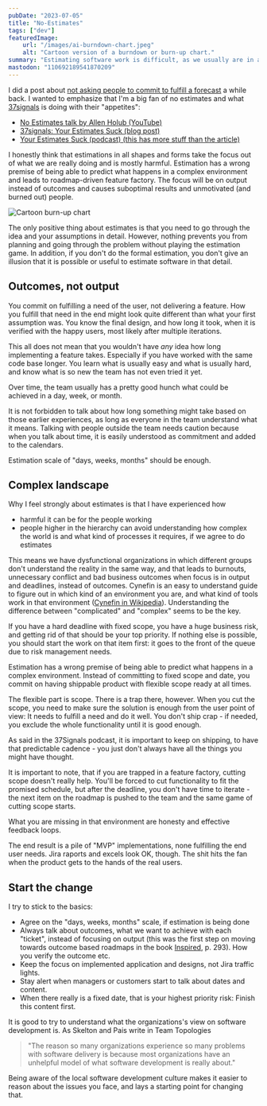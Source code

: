```yaml
---
pubDate: "2023-07-05"
title: "No-Estimates"
tags: ["dev"]
featuredImage: 
    url: "/images/ai-burndown-chart.jpeg"
    alt: "Cartoon version of a burndown or burn-up chart."
summary: "Estimating software work is difficult, as we usually are in a complex, not complicated domain, and we know what the solution will look like and how long it took to create, after it has been validated with the end users. Days, weeks, months -scale should be enough for estimation, and if you need more detailed than that, you should probably stop and think why, and how to change that."
mastodon: "110692189541870209"
---
```

I did a post about [not asking people to commit to fulfill a forecast](/writings/commitment-vs-forecast) a while back. I wanted to emphasize that I'm a big fan of no estimates and what [37signals](https://37signals.com) is doing with their "appetites":
- [No Estimates talk by Allen Holub (YouTube)](https://youtu.be/QVBlnCTu9Ms)
- [37signals: Your Estimates Suck (blog post)](https://world.hey.com/dhh/your-estimates-suck-2b9f8445)
- [Your Estimates Suck (podcast) (this has more stuff than the article)](https://37signals.com/podcast/your-estimates-suck/)

I honestly think that estimations in all shapes and forms take the focus out of what we are really doing and is mostly harmful. Estimation has a wrong premise of being able to predict what happens in a complex environment and leads to roadmap-driven feature factory. The focus will be on output instead of outcomes and causes suboptimal results and unmotivated (and burned out) people.

![Cartoon burn-up chart](/images/ai-burndown-chart.jpeg "Cartoon burn-up chart (midjourney)")

The only positive thing about estimates is that you need to go through the idea and your assumptions in detail. However, nothing prevents you from planning and going through the problem without playing the estimation game. In addition, if you don't do the formal estimation, you don't give an illusion that it is possible or useful to estimate software in that detail.

## Outcomes, not output

You commit on fulfilling a need of the user, not delivering a feature. How you fulfill that need in the end might look quite different than what your first assumption was. You know the final design, and how long it took, when it is verified with the happy users, most likely after multiple iterations.

This all does not mean that you wouldn't have *any* idea how long implementing a feature takes. Especially if you have worked with the same code base longer. You learn what is usually easy and what is usually hard, and know what is so new the team has not even tried it yet. 

Over time, the team usually has a pretty good hunch what could be achieved in a day, week, or month.

It is not forbidden to talk about how long something might take based on those earlier experiences, as long as everyone in the team understand what it means. Talking with people outside the team needs caution because when you talk about time, it is easily understood as commitment and added to the calendars.

Estimation scale of "days, weeks, months" should be enough.

## Complex landscape

Why I feel strongly about estimates is that I have experienced how
- harmful it can be for the people working
- people higher in the hierarchy can avoid understanding how complex the world is and what kind of processes it requires, if we agree to do estimates

This means we have dysfunctional organizations in which different groups don't understand the reality in the same way, and that leads to burnouts, unnecessary conflict and bad business outcomes when focus is in output and deadlines, instead of outcomes. Cynefin is an easy to understand guide to figure out in which kind of an environment you are, and what kind of tools work in that environment ([Cynefin in Wikipedia](https://en.wikipedia.org/wiki/Cynefin_framework)). Understanding the difference between "complicated" and "complex" seems to be the key.

If you have a hard deadline with fixed scope, you have a huge business risk, and getting rid of that should be your top priority. If nothing else is possible, you should start the work on that item first: it goes to the front of the queue due to risk management needs.

Estimation has a wrong premise of being able to predict what happens in a complex environment. Instead of committing to fixed scope and date, you commit on having shippable product with flexible scope ready at all times.

The flexible part is scope. There is a trap there, however. When you cut the scope, you need to make sure the solution is enough from the user point of view: It needs to fulfill a need and do it well. You don't ship crap - if needed, you exclude the whole functionality until it is good enough. 

As said in the 37Signals podcast, it is important to keep on shipping, to have that predictable cadence - you just don't always have all the things you might have thought.

It is important to note, that if you are trapped in a feature factory, cutting scope doesn't really help. You'll be forced to cut functionality to fit the promised schedule, but after the deadline, you don't have time to iterate - the next item on the roadmap is pushed to the team and the same game of cutting scope starts. 

What you are missing in that environment are honesty and effective feedback loops.

The end result is a pile of "MVP" implementations, none fulfilling the end user needs. Jira raports and excels look OK, though. The shit hits the fan when the product gets to the hands of the real users.

## Start the change

I try to stick to the basics: 
- Agree on the "days, weeks, months" scale, if estimation is being done
- Always talk about outcomes, what we want to achieve with each "ticket", instead of focusing on output (this was the first step on moving towards outcome based roadmaps in the book [Inspired](https://www.svpg.com/books/inspired-how-to-create-tech-products-customers-love-2nd-edition/), p. 293). How you verify the outcome etc.
- Keep the focus on implemented application and designs, not Jira traffic lights. 
- Stay alert when managers or customers start to talk about dates and content. 
- When there really is a fixed date, that is your highest priority risk: Finish this content first.

It is good to try to understand what the organizations's view on software development is. As Skelton and Pais write in Team Topologies
> "The reason so many organizations experience so many problems with software delivery is because most organizations have an unhelpful model of what software development is really about."

Being aware of the local software development culture makes it easier to reason about the issues you face, and lays a starting point for changing that.